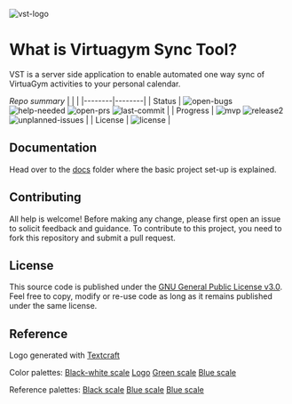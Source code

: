 ![vst-logo](https://cdn.rawgit.com/nick-van-h/virtuagym-sync-tool/master/public/resources/img/main_logo_alt.png)

# What is Virtuagym Sync Tool?
VST is a server side application to enable automated one way sync of VirtuaGym activities to your personal calendar.

*Repo summary*
|        |        |
|--------|--------|
| Status | ![open-bugs](https://img.shields.io/github/issues-raw/nick-van-h/virtuagym-sync-tool/Cat.:Bug?color=orange&label=Open%20bugs) ![help-needed](https://img.shields.io/github/issues-raw/nick-van-h/virtuagym-sync-tool/!needHelp?color=red&label=Help%20needed) ![open-prs](https://badgen.net/github/open-prs/nick-van-h/virtuagym-sync-tool) ![last-commit](https://badgen.net/github/last-commit/nick-van-h/virtuagym-sync-tool/main) |
| Progress | ![mvp](https://badgen.net/github/milestones/nick-van-h/virtuagym-sync-tool/1?color=purple) ![release2](https://badgen.net/github/milestones/nick-van-h/virtuagym-sync-tool/3?color=purple) ![unplanned-issues](https://img.shields.io/github/milestones/issues-open/nick-van-h/virtuagym-sync-tool/2?color=black&label=Unplanned%20issues) |
| License | ![license](https://badgen.net/github/license/nick-van-h/virtuagym-sync-tool) |

## Documentation

Head over to the [docs](docs) folder where the basic project set-up is explained.

## Contributing

All help is welcome! Before making any change, please first open an issue to solicit feedback and guidance. To contribute to this project, you need to fork this repository and submit a pull request.

## License

This source code is published under the [GNU General Public License v3.0](LICENSE). Feel free to copy, modify or re-use code as long as it remains published under the same license.

## Reference

Logo generated with [Textcraft](https://textcraft.net/)

Color palettes:
[Black-white scale](https://colorkit.co/color-palette-generator/050a0d-081014-0a151b-0d1a22-0F1F29-abb1b4-c5c9cb-dfe1e2-eeefef-fcfcfc/)
[Logo](https://colorkit.co/color-palette-generator/0F1F29-5291a2-196f54/)
[Green scale](https://colorkit.co/color-palette-generator/fcfcfc-51846c-175c3b-0c2e1e/)
[Blue scale](https://colorkit.co/color-palette-generator/1a5d90-227cbf-5191a2-196f54/)


Reference palettes:
[Black scale](https://colorkit.co/color-palette-generator/00010D-202326-35373a-494b4d-6d6e6f-d7d7d9-e3e4e6-fcfcfc/)
[Blue scale](https://colorkit.co/color-palette-generator/fcfcfc-95c9f8-67b4fc-50aafe-318ce1-2a78c3-1c5086-0b1f38/)
[Blue scale](https://colorkit.co/color-palette-generator/1c323a-5291a2-7dacb9-a7c7cf-fcfcfc/)
